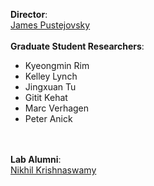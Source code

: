 <b>Director</b>: <br>[James Pustejovsky](http://cs.brandeis.edu/~jamesp)
<br>
<br>
<b>Graduate Student Researchers</b>: 
* Kyeongmin Rim
* Kelley Lynch
* Jingxuan Tu
* Gitit Kehat
* Marc Verhagen
* Peter Anick
<br>
<br>
<b>Lab Alumni</b>:
<br>
<a href="https://www.nikhilkrishnaswamy.com" target="_blank">Nikhil Krishnaswamy</a>
